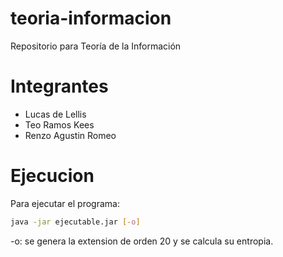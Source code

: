 # teoria-informacion
Repositorio para Teoría de la Información

# Integrantes
- Lucas de Lellis
- Teo Ramos Kees
- Renzo Agustin Romeo

# Ejecucion
Para ejecutar el programa:

```bash
java -jar ejecutable.jar [-o]
```

-o: se genera la extension de orden 20 y se calcula su entropia. 

